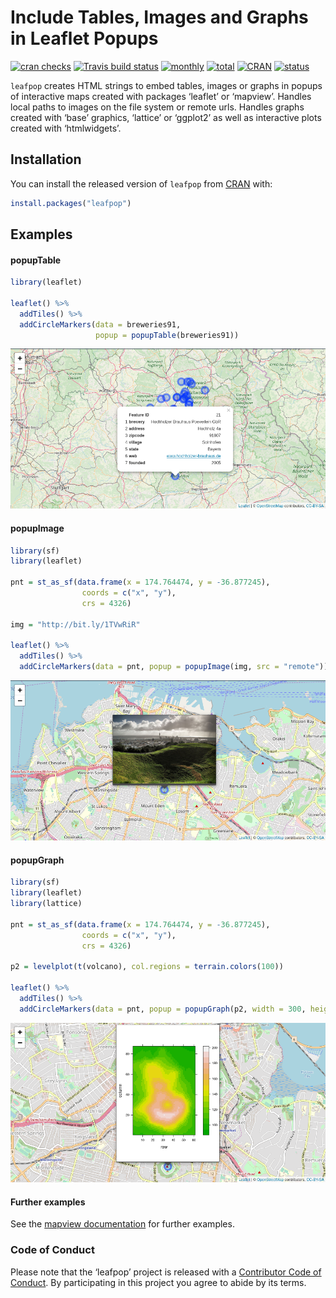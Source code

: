 
<!-- README.md is generated from README.Rmd. Please edit that file -->

# Include Tables, Images and Graphs in Leaflet Popups

[![cran
checks](https://cranchecks.info/badges/worst/leafpop)](https://cran.r-project.org/web/checks/check_results_leafpop.html)
[![Travis build
status](https://travis-ci.org/r-spatial/leafpop.svg?branch=master)](https://travis-ci.org/r-spatial/leafpop)
[![monthly](http://cranlogs.r-pkg.org/badges/leafpop)](https://www.rpackages.io/package/leafpop)
[![total](http://cranlogs.r-pkg.org/badges/grand-total/leafpop)](https://www.rpackages.io/package/leafpop)
[![CRAN](http://www.r-pkg.org/badges/version/leafpop?color=009999)](https://cran.r-project.org/package=leafpop)
[![status](https://tinyverse.netlify.com/badge/leafpop)](https://CRAN.R-project.org/package=leafpop)

`leafpop` creates HTML strings to embed tables, images or graphs in
popups of interactive maps created with packages ‘leaflet’ or ‘mapview’.
Handles local paths to images on the file system or remote urls. Handles
graphs created with ‘base’ graphics, ‘lattice’ or ‘ggplot2’ as well as
interactive plots created with ‘htmlwidgets’.

## Installation

You can install the released version of `leafpop` from
[CRAN](https://CRAN.R-project.org) with:

``` r
install.packages("leafpop")
```

## Examples

#### popupTable

``` r
library(leaflet)

leaflet() %>%
  addTiles() %>%
  addCircleMarkers(data = breweries91,
                   popup = popupTable(breweries91))
```

![](man/figures/README-table.png)

#### popupImage

``` r
library(sf)
library(leaflet)

pnt = st_as_sf(data.frame(x = 174.764474, y = -36.877245),
                coords = c("x", "y"),
                crs = 4326)

img = "http://bit.ly/1TVwRiR"

leaflet() %>%
  addTiles() %>%
  addCircleMarkers(data = pnt, popup = popupImage(img, src = "remote"))
```

![](man/figures/README-image.png)

#### popupGraph

``` r
library(sf)
library(leaflet)
library(lattice)

pnt = st_as_sf(data.frame(x = 174.764474, y = -36.877245),
                coords = c("x", "y"),
                crs = 4326)

p2 = levelplot(t(volcano), col.regions = terrain.colors(100))

leaflet() %>%
  addTiles() %>%
  addCircleMarkers(data = pnt, popup = popupGraph(p2, width = 300, height = 400))
```

![](man/figures/README-graph.png)

#### Further examples

See the [mapview
documentation](https://r-spatial.github.io/mapview/articles/articles/mapview_04-popups.html)
for further examples.

### Code of Conduct

Please note that the ‘leafpop’ project is released with a [Contributor
Code of Conduct](CODE_OF_CONDUCT.md). By participating in this project
you agree to abide by its terms.
